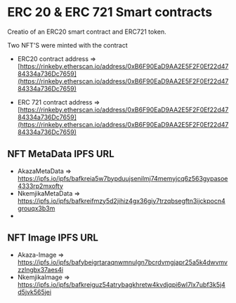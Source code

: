 # ERC 20 & ERC 721 Smart contracts

Creatio of an ERC20 smart contract and ERC721 token.

Two NFT'S were minted with the contract

- ERC20 contract address => [https://rinkeby.etherscan.io/address/0xB6F90EaD9AA2E5F2F0Ef22d4784334a736Dc7659](https://rinkeby.etherscan.io/address/0xB6F90EaD9AA2E5F2F0Ef22d4784334a736Dc7659)
  
- ERC 721 contract address => [https://rinkeby.etherscan.io/address/0xB6F90EaD9AA2E5F2F0Ef22d4784334a736Dc7659](https://rinkeby.etherscan.io/address/0xB6F90EaD9AA2E5F2F0Ef22d4784334a736Dc7659)

## NFT MetaData IPFS URL

- AkazaMetaData => https://ipfs.io/ipfs/bafkreia5w7bypduujsenilmj74memyjcq6z563gypasoe4333rp2mxofty
- NkemjikaMetaData => https://ipfs.io/ipfs/bafkreifmzy5d2jihiz4gx36giy7trzqbsegftn3ijckpocn4grouqx3b3m
- 
## NFT Image IPFS URL

- Akaza-Image => https://ipfs.io/ipfs/bafybeigrtaraqnwmnulgn7bcrdvmgjapr25a5k4dwvmvzzlngbx37aes4i
- NkemjikaImage => https://ipfs.io/ipfs/bafkreiguz54atrybagkhretw4kvdjqpi6wl7lx7ubf3k5j4d5jvk565jei